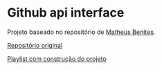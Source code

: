 # Github api interface

Projeto baseado no repositório de [Matheus Benites](https://github.com/benits).

[Repositório original](https://github.com/benits/github-api-interface)

[Playlist com construção do projeto](https://bitly.com/playlist-interface-componentizada)
